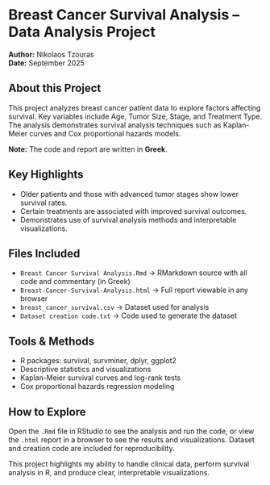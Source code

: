 # Breast Cancer Survival Analysis – Data Analysis Project
**Author:** Nikolaos Tzouras  
**Date:** September 2025  

## About this Project
This project analyzes breast cancer patient data to explore factors affecting survival. Key variables include Age, Tumor Size, Stage, and Treatment Type. The analysis demonstrates survival analysis techniques such as Kaplan-Meier curves and Cox proportional hazards models.

**Note:** The code and report are written in **Greek**.

## Key Highlights
- Older patients and those with advanced tumor stages show lower survival rates.  
- Certain treatments are associated with improved survival outcomes.  
- Demonstrates use of survival analysis methods and interpretable visualizations.

## Files Included
- `Breast Cancer Survival Analysis.Rmd` → RMarkdown source with all code and commentary (in Greek)  
- `Breast-Cancer-Survival-Analysis.html` → Full report viewable in any browser  
- `breast_cancer_survival.csv` → Dataset used for analysis  
- `Dataset creation code.txt` → Code used to generate the dataset  

## Tools & Methods
- R packages: survival, survminer, dplyr, ggplot2  
- Descriptive statistics and visualizations  
- Kaplan-Meier survival curves and log-rank tests  
- Cox proportional hazards regression modeling  

## How to Explore
Open the `.Rmd` file in RStudio to see the analysis and run the code, or view the `.html` report in a browser to see the results and visualizations. Dataset and creation code are included for reproducibility.

This project highlights my ability to handle clinical data, perform survival analysis in R, and produce clear, interpretable visualizations.
